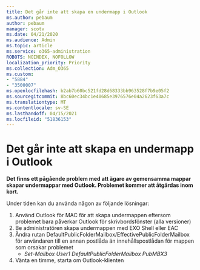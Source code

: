 ```yaml
---
title: Det går inte att skapa en undermapp i Outlook
ms.author: pebaum
author: pebaum
manager: scotv
ms.date: 04/21/2020
ms.audience: Admin
ms.topic: article
ms.service: o365-administration
ROBOTS: NOINDEX, NOFOLLOW
localization_priority: Priority
ms.collection: Adm_O365
ms.custom:
- "5884"
- "3500007"
ms.openlocfilehash: b2ab7b60bc521fd28d68333bb963528f7b9e05f2
ms.sourcegitcommit: 8bc60ec34bc1e40685e3976576e04a2623f63a7c
ms.translationtype: MT
ms.contentlocale: sv-SE
ms.lasthandoff: 04/15/2021
ms.locfileid: "51836153"
---
```

# <a name="owner-cannot-create-sub-folder-using-outlook"></a>Det går inte att skapa en undermapp i Outlook

**Det finns ett pågående problem med att ägare av gemensamma mappar skapar undermappar med Outlook. Problemet kommer att åtgärdas inom kort.**

Under tiden kan du använda någon av följande lösningar:

1. Använd Outlook för MAC för att skapa undermappen eftersom problemet bara påverkar Outlook för skrivbordsfönster (alla versioner)
2. Be administratören skapa undermappen med EXO Shell eller EAC
3. Ändra rutan DefaultPublicFolderMailbox/EffectivePublicFolderMailbox för användaren till en annan postlåda än innehållspostlådan för mappen som orsakar problemet  
    - *Set-Mailbox User1 DefaultPublicFolderMailbox PubMBX3*
4. Vänta en timme, starta om Outlook-klienten